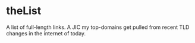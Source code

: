 # theList
A list of full-length links. A JIC my top-domains get pulled from recent TLD changes in the internet of today.
